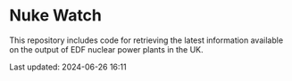 # Nuke Watch

This repository includes code for retrieving the latest information available on the output of EDF nuclear power plants in the UK.

Last updated: 2024-06-26 16:11